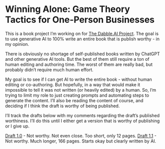 # Winning Alone: Game Theory Tactics for One-Person Businesses

This is a book project I’m working on for [The Dabble.AI Project](https://dabble.ai). The goal is to use generative AI to 100% write an entire book that is publish worthy - in my opinion. 

There is obviously no shortage of self-published books written by ChatGPT and other generative AI tools. But the best of them still require a ton of human editing and authoring time. The worst of them are really bad, but probably didn’t require much human effort. 

My goal is to see if I can get AI to write the entire book - without human editing or co-authoring. But hopefully, in a way that would make it impossible to tell it was not written (or heavily edited) by a human. So, I’m trying to limit my role to just creating prompts and automating steps to generate the content. I’ll also be reading the content of course, and deciding if I think the draft is worthy of being published.

I’ll track the drafts below with my comments regarding the draft’s published worthiness. I’ll do this until I either get a version that is worthy of publishing or I give up.

[Draft 1.0](./drafts/DRAFT%201-0%20-%20Strategic%20Moves_%20Mastering%20Game%20Theory%20-%20v1.pdf) - Not worthy. Not even close. Too short, only 12 pages.
[Draft 1.1](./drafts/DRAFT%201-1%20-%20Winning%20Alone_%20Game%20Theory%20Tactics%20for%20One-Person%20Businesses.pdf) - Not worthy. Much longer, 166 pages. Starts okay but clearly written by AI.
